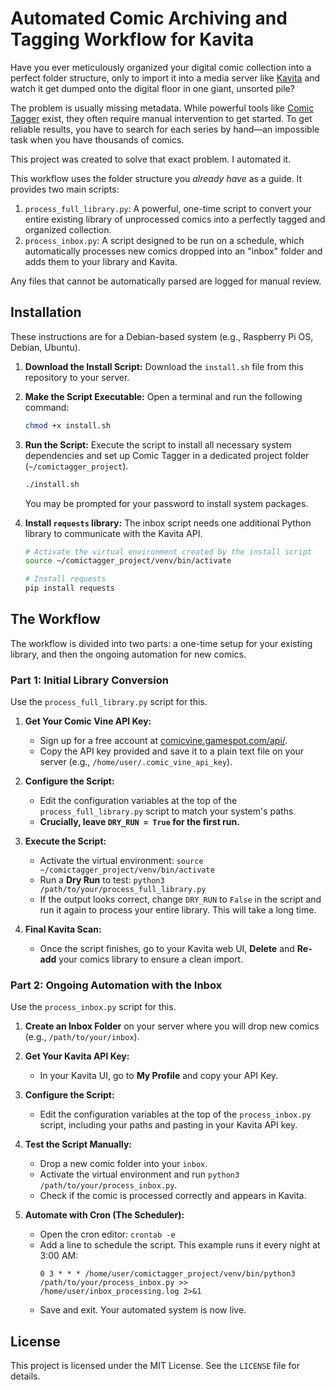 # Automated Comic Archiving and Tagging Workflow for Kavita

Have you ever meticulously organized your digital comic collection into a perfect folder structure, only to import it into a media server like [Kavita](https://www.kavita.zip/) and watch it get dumped onto the digital floor in one giant, unsorted pile?

The problem is usually missing metadata. While powerful tools like [Comic Tagger](https://github.com/comictagger/comictagger) exist, they often require manual intervention to get started. To get reliable results, you have to search for each series by hand—an impossible task when you have thousands of comics.

This project was created to solve that exact problem. I automated it.

This workflow uses the folder structure you *already have* as a guide. It provides two main scripts:
1.  `process_full_library.py`: A powerful, one-time script to convert your entire existing library of unprocessed comics into a perfectly tagged and organized collection.
2.  `process_inbox.py`: A script designed to be run on a schedule, which automatically processes new comics dropped into an "inbox" folder and adds them to your library and Kavita.

Any files that cannot be automatically parsed are logged for manual review.

## Installation

These instructions are for a Debian-based system (e.g., Raspberry Pi OS, Debian, Ubuntu).

1.  **Download the Install Script:**
    Download the `install.sh` file from this repository to your server.

2.  **Make the Script Executable:**
    Open a terminal and run the following command:
    ```bash
    chmod +x install.sh
    ```

3.  **Run the Script:**
    Execute the script to install all necessary system dependencies and set up Comic Tagger in a dedicated project folder (`~/comictagger_project`).
    ```bash
    ./install.sh
    ```
    You may be prompted for your password to install system packages.

4.  **Install `requests` library:**
    The inbox script needs one additional Python library to communicate with the Kavita API.
    ```bash
    # Activate the virtual environment created by the install script
    source ~/comictagger_project/venv/bin/activate
    
    # Install requests
    pip install requests
    ```

## The Workflow

The workflow is divided into two parts: a one-time setup for your existing library, and then the ongoing automation for new comics.

### Part 1: Initial Library Conversion

Use the `process_full_library.py` script for this.

1.  **Get Your Comic Vine API Key:**
    *   Sign up for a free account at [comicvine.gamespot.com/api/](https://comicvine.gamespot.com/api/).
    *   Copy the API key provided and save it to a plain text file on your server (e.g., `/home/user/.comic_vine_api_key`).

2.  **Configure the Script:**
    *   Edit the configuration variables at the top of the `process_full_library.py` script to match your system's paths.
    *   **Crucially, leave `DRY_RUN = True` for the first run.**

3.  **Execute the Script:**
    *   Activate the virtual environment: `source ~/comictagger_project/venv/bin/activate`
    *   Run a **Dry Run** to test: `python3 /path/to/your/process_full_library.py`
    *   If the output looks correct, change `DRY_RUN` to `False` in the script and run it again to process your entire library. This will take a long time.

4.  **Final Kavita Scan:**
    *   Once the script finishes, go to your Kavita web UI, **Delete** and **Re-add** your comics library to ensure a clean import.

### Part 2: Ongoing Automation with the Inbox

Use the `process_inbox.py` script for this.

1.  **Create an Inbox Folder** on your server where you will drop new comics (e.g., `/path/to/your/inbox`).

2.  **Get Your Kavita API Key:**
    *   In your Kavita UI, go to **My Profile** and copy your API Key.

3.  **Configure the Script:**
    *   Edit the configuration variables at the top of the `process_inbox.py` script, including your paths and pasting in your Kavita API key.

4.  **Test the Script Manually:**
    *   Drop a new comic folder into your `inbox`.
    *   Activate the virtual environment and run `python3 /path/to/your/process_inbox.py`.
    *   Check if the comic is processed correctly and appears in Kavita.

5.  **Automate with Cron (The Scheduler):**
    *   Open the cron editor: `crontab -e`
    *   Add a line to schedule the script. This example runs it every night at 3:00 AM:
        ```
        0 3 * * * /home/user/comictagger_project/venv/bin/python3 /path/to/your/process_inbox.py >> /home/user/inbox_processing.log 2>&1
        ```
    *   Save and exit. Your automated system is now live.

## License

This project is licensed under the MIT License. See the `LICENSE` file for details.